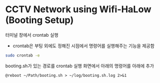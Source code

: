 # CCTV Network using Wifi-HaLow (Booting Setup)

터미널 창에서 crontab 실행

* crontab은 부팅 외에도 정해진 시점에서 명령어를 실행해주는 기능을 제공함

```bash
sudo crontab -e
```

booting.sh가 있는 경로를 crontab 실행 화면에서 아래의 명령어를 아래에 추가

```
@reboot ~/Path/booting.sh > ~/log/booting.sh.log 2>&1
```

